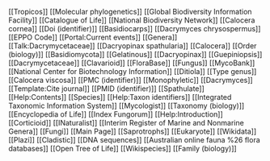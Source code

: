 [[Tropicos]]
[[Molecular phylogenetics]]
[[Global Biodiversity Information Facility]]
[[Catalogue of Life]]
[[National Biodiversity Network]]
[[Calocera cornea]]
[[Doi (identifier)]]
[[Basidiocarps]]
[[Dacrymyces chrysospermus]]
[[EPPO Code]]
[[Portal:Current events]]
[[Genera]]
[[Talk:Dacrymycetaceae]]
[[Dacryopinax spathularia]]
[[Calocera]]
[[Order (biology)]]
[[Basidiomycota]]
[[Gelatinous]]
[[Dacryopinax]]
[[Guepiniopsis]]
[[Dacrymycetaceae]]
[[Clavarioid]]
[[FloraBase]]
[[Fungus]]
[[MycoBank]]
[[National Center for Biotechnology Information]]
[[Ditiola]]
[[Type genus]]
[[Calocera viscosa]]
[[PMC (identifier)]]
[[Monophyletic]]
[[Dacrymyces]]
[[Template:Cite journal]]
[[PMID (identifier)]]
[[Spathulate]]
[[Help:Contents]]
[[Species]]
[[Help:Taxon identifiers]]
[[Integrated Taxonomic Information System]]
[[Mycologist]]
[[Taxonomy (biology)]]
[[Encyclopedia of Life]]
[[Index Fungorum]]
[[Help:Introduction]]
[[Corticioid]]
[[INaturalist]]
[[Interim Register of Marine and Nonmarine Genera]]
[[Fungi]]
[[Main Page]]
[[Saprotrophs]]
[[Eukaryote]]
[[Wikidata]]
[[Plazi]]
[[Cladistic]]
[[DNA sequences]]
[[Australian online fauna %26 flora databases]]
[[Open Tree of Life]]
[[Wikispecies]]
[[Family (biology)]]
